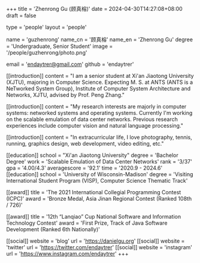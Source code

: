 +++
title = 'Zhenrong Gu (顾真榕)'
date = 2024-04-30T14:27:08+08:00
draft = false

type = 'people'
layout = 'people'

name = 'guzhenrong'
name_cn = '顾真榕'
name_en = 'Zhenrong Gu'
degree = 'Undergraduate, Senior Student'
image = '/people/guzhenrong/photo.png'

email = 'endaytrer@gmail.com'
github = 'endaytrer'

[[introduction]]
    content = "I am a senior student at Xi'an Jiaotong University (XJTU), majoring in Computer Science. Expecting M. S. at ANTS (ANTS is a NeTworked System Group), Institute of Computer System Architecture and Networks, XJTU, advised by Prof. Peng Zhang."

[[introduction]]
    content = "My research interests are majorly in computer systems: networked systems and operating systems. Currently I'm working on the scalable emulation of data center networks. Previous research experiences include computer vision and natural language processing."

[[introduction]]
    content = "In extracurricular life, I love photography, tennis, running, graphics design, web development, video editing, etc."

[[education]]
    school = "Xi'an Jiaotong University"
    degree = 'Bachelor Degree'
    work = 'Scalable Emulation of Data Center Networks'
    rank = '3/37'
    gpa = '4.00/4.3'
    averagescore = '92.1'
    time = '2020.9 - 2024.6'
[[education]]
    school = 'University of Wisconsin-Madison'
    degree = 'Visiting International Student Program (VISP), Computer Science Thematic Track'

[[award]]
    title = 'The 2021 International Collegial Programming Contest (ICPC)'
    award = 'Bronze Medal, Asia Jinan Regional Contest (Ranked 108th / 726)'

[[award]]
    title = '12th “Lanqiao” Cup National Software and Information Technology Contest'
    award = 'First Prize, Track of Java Software Development (Ranked 6th Nationally)'

[[social]]
    website = 'blog'
    url = 'https://danielgu.org'
[[social]]
    website = 'twitter'
    url = 'https://twitter.com/endaytrer'
[[social]]
    website = 'instagram'
    url = 'https://www.instagram.com/endaytrer'
+++
